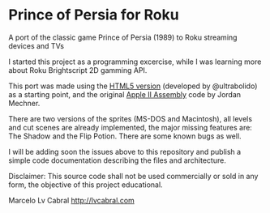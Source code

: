 # Prince of Persia for Roku
A port of the classic game Prince of Persia (1989) to Roku streaming devices and TVs

I started this project as a programming excercise, while I was learning more about Roku Brightscript 2D gamming API.

This port was made using the [HTML5 version](https://github.com/ultrabolido/PrinceJS) (developed by @ultrabolido) as a starting point, 
and the original [Apple II Assembly](https://github.com/jmechner/Prince-of-Persia-Apple-II ) code by Jordan Mechner.

There are two versions of the sprites (MS-DOS and Macintosh), all levels and cut scenes are already implemented, the major missing features are: The Shadow and the Flip Potion. There are some known bugs as well. 

I will be adding soon the issues above to this repository and publish a simple code documentation describing the files and architecture.

Disclaimer: This source code shall not be used commercially or sold in any form, the objective of this project educational.

Marcelo Lv Cabral
http://lvcabral.com

